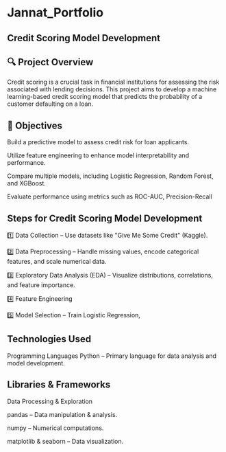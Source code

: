 # Jannat_Portfolio

## Credit Scoring Model Development
## 🔍 Project Overview

Credit scoring is a crucial task in financial institutions for assessing the risk associated with lending decisions. This project aims to develop a machine learning-based credit scoring model that predicts the probability of a customer defaulting on a loan. 

## 🎯 Objectives

Build a predictive model to assess credit risk for loan applicants.

Utilize feature engineering to enhance model interpretability and performance.

Compare multiple models, including Logistic Regression, Random Forest, and XGBoost.

Evaluate performance using metrics such as ROC-AUC, Precision-Recall

## Steps for Credit Scoring Model Development

1️⃣ Data Collection – Use datasets like "Give Me Some Credit" (Kaggle).

2️⃣ Data Preprocessing – Handle missing values, encode categorical features, and scale numerical data.

3️⃣ Exploratory Data Analysis (EDA) – Visualize distributions, correlations, and feature importance.

4️⃣ Feature Engineering

5️⃣ Model Selection – Train Logistic Regression,

## Technologies Used

 Programming Languages
Python – Primary language for data analysis and model development.

## Libraries & Frameworks

Data Processing & Exploration

pandas – Data manipulation & analysis.

numpy – Numerical computations.

matplotlib & seaborn – Data visualization.
